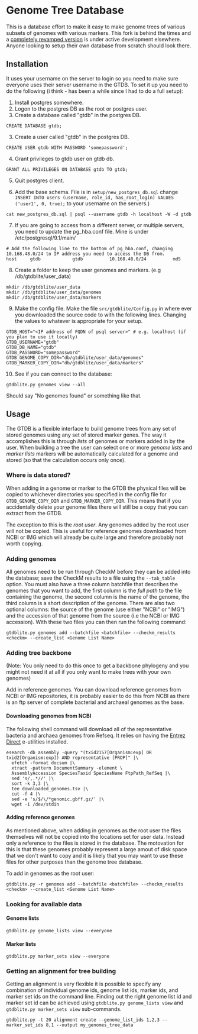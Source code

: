 # Genome Tree Database
This is a database effort to make it easy to make genome trees 
of various subsets of genomes with various markers. This fork
is behind the times and a [completely revamped version](https://github.com/Ecogenomics/GTDBNCBI)
is under active development elsewhere. Anyone looking to setup
their own database from scratch should look there.

## Installation
It uses your username on the server to login so you need to make sure
everyone uses their server username in the GTDB.  To set it up you need
to do the following (i think - has been a while since I had to do a
full setup):

1. Install postgres somewhere. 
2. Logon to the postgres DB as the root or postgres user.
3. Create a database called "gtdb" in the postgres DB.
```
CREATE DATABASE gtdb;
```
3. Create a user called "gtdb" in the postgres DB.
```
CREATE USER gtdb WITH PASSWORD 'somepassword';
```
4. Grant privileges to gtdb user on gtdb db.
```
GRANT ALL PRIVILEGES ON DATABASE gtdb TO gtdb;
```
5. Quit postgres client.

6. Add the base schema. File is in `setup/new_postgres_db.sql` change `INSERT INTO users (username, role_id, has_root_login) VALUES ('user1', 0, true);` to your username on the servers.)

``` 
cat new_postgres_db.sql | psql --username gtdb -h localhost -W -d gtdb
```

7.  If you are going to access from a different server, or multiple servers, you need to update the pg_hba.conf file. Mine is under /etc/postgresql/9.1/main/
```
# Add the following line to the bottom of pg_hba.conf, changing 10.168.48.0/24 to IP address you need to access the DB from.
host     gtdb            gtdb          10.168.48.0/24          md5
```
8.  Create a folder to keep the user genomes and markers. (e.g /db/gtdblite/user_data)
```    
mkdir /db/gtdblite/user_data
mkdir /db/gtdblite/user_data/genomes
mkdir /db/gtdblite/user_data/markers
```
9.  Make the config file. Make the file `src/gtdblite/Config.py` in where ever you downloaded the source code to
    with the following lines. Changing the values to whatever is appropriate for your setup.
```    
GTDB_HOST="<IP address of FQDN of psql server>" # e.g. localhost (if you plan to use it locally)
GTDB_USERNAME="gtdb"
GTDB_DB_NAME="gtdb"
GTDB_PASSWORD="somepassword"
GTDB_GENOME_COPY_DIR="db/gtdblite/user_data/genomes"
GTDB_MARKER_COPY_DIR="db/gtdblite/user_data/markers"
```

10. See if you can connect to the database:
```
gtdblite.py genomes view --all
```
Should say "No genomes found" or something like that.

## Usage

The GTDB is a flexible interface to build genome trees from any
set of stored genomes using any set of stored marker genes. The 
way it accomplishes this is through *lists* of genomes or markers
added in by the user. When building a tree the user can select
one or more *genome lists* and *marker lists* markers will be 
automatically calculated for a genome and stored (so that the
calculation occurs only once).

### Where is data stored?
When adding in a genome or marker to the GTDB the physical files
will be copied to whichever directories you specified in the 
config file for `GTDB_GENOME_COPY_DIR` and `GTDB_MARKER_COPY_DIR`.
This means that if you accidentally delete your genome files there
will still be a copy that you can extract from the GTDB.

The exception to this is the *root user*. Any genomes added by the
root user will not be copied. This is useful for reference genomes
downloaded from NCBI or IMG which will already be quite large and
therefore probably not worth copying.


### Adding genomes

All genomes need to be run through CheckM before
they can be added into the database; save the CheckM results to a file
using the `--tab_table` option. You must also have a three column batchfile that describes
the genomes that you want to add, the first column is the *full
path* to the file containing the genome, the second column is the
name of the genome, the third column is a short description of the genome.
There are also two optional columns: the source of the genome
(use either "NCBI" or "IMG") and the accession
of that genome from the source (i.e the NCBI or IMG accession). 
With these two files you can then run the following command:

```
gtdblite.py genomes add --batchfile <batchfile> --checkm_results <checkm> --create_list <Genome List Name>
```

### Adding tree backbone

(Note: You only need to do this once to get a backbone phylogeny
and you might not need it at all if you only want to make trees
with your own genomes)

Add in reference genomes. You can download reference genomes from
NCBI or IMG repositories, it is probably easier to do this from
NCBI as there is an ftp server of complete bacterial and archaeal
genomes as the base.

#### Downloading genomes from NCBI

The following shell command will download all of the representative
bacteria and archaea genomes from Refseq. It relies on having the
[Entrez Direct](https://www.ncbi.nlm.nih.gov/books/NBK179288/)
e-utilities installed. 
```
esearch -db assembly -query "(txid2157[Organism:exp] OR txid2[Organism:exp]) AND representative [PROP]" |\
  efetch -format docsum |\
  xtract -pattern DocumentSummary -element \
  AssemblyAccession SpeciesTaxid SpeciesName FtpPath_RefSeq |\
  sed 's/,.*//' |\
  sort -k 3,3 |\
  tee downloaded_genomes.tsv |\
  cut -f 4 |\
  sed -e 's/$/\/*genomic.gbff.gz/' |\
  wget -i /dev/stdin
```

#### Adding reference genomes
As mentioned above, when adding in genomes as the root
user the files themselves will not be
copied into the locations set for user data. Instead only a reference
to the files is stored in the database. The motovation for this is
that these genomes probably represent a large amout of disk space that
we don't want to copy and it is likely that you may want to use these
files for other purposes than the genome tree database. 

To add in genomes as the root user:
```
gtdblite.py -r genomes add --batchfile <batchfile> --checkm_results <checkm> --create_list <Genome List Name>
```

### Looking for available data

#### Genome lists
```
gtdblite.py genome_lists view --everyone
```

#### Marker lists
```
gtdblite.py marker_sets view --everyone
```

### Getting an alignment for tree building
Getting an alignment is very flexible it is possible to specify any
combination of individual genome ids, genome list ids, marker ids, and
marker set ids on the command line. Finding out the right genome list id
and marker set id can be achieved using `gtdblite.py genome_lists view`
and `gtdblite.py marker_sets view` sub-commands.
```
gtdblite.py -t 20 alignment create --genome_list_ids 1,2,3 --marker_set_ids 8,1 --output my_genomes_tree_data
```
